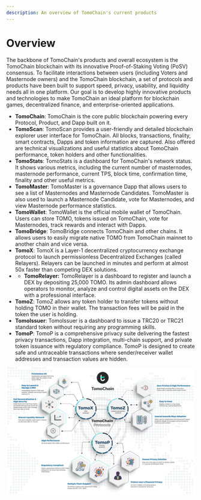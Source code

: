 ```yaml
---
description: An overview of TomoChain's current products
---
```


# Overview

The backbone of TomoChain's products and overall ecosystem is the TomoChain blockchain with its innovative Proof-of-Staking Voting \(PoSV\) consensus. To facilitate interactions between users \(including Voters and Masternode owners\) and the TomoChain blockchain, a set of protocols and products have been built to support speed, privacy, usability, and liquidity needs all in one platform. Our goal is to develop highly innovative products and technologies to make TomoChain an ideal platform for blockchain games, decentralized finance, and enterprise-oriented applications. 

* **TomoChain**: TomoChain is the core public blockchain powering every Protocol, Product, and Dapp built on it.
* **TomoScan**: TomoScan provides a user-friendly and detailed blockchain explorer user interface for TomoChain. All blocks, transactions, finality, smart contracts, Dapps and token information are captured. Also offered are technical visualizations and useful statistics about TomoChain performance, token holders and other functionalities.
* **TomoStats**: TomoStats is a dashboard for TomoChain's network status. It shows various metrics, including the current number of masternodes, masternode performance, current TPS, block time, confirmation time, finality and other useful metrics.
* **TomoMaster**: TomoMaster is a governance Dapp that allows users to see a list of Masternodes and Masternode Candidates. TomoMaster is also used to launch a Masternode Candidate, vote for Masternodes, and view Masternode performance statistics.
* **TomoWallet**: TomoWallet is the official mobile wallet of TomoChain. Users can store TOMO, tokens issued on TomoChain, vote for Masternodes, track rewards and interact with Dapps.
* **TomoBridge**: TomoBridge connects TomoChain and other chains. It allows users to easily migrate native TOMO from TomoChain mainnet to another chain and vice versa. 
* **TomoX**: TomoX is a Layer-1 decentralized cryptocurrency exchange protocol to launch permissionless Decentralized Exchanges \(called Relayers\). Relayers can be launched in minutes and perform at almost 50x faster than competing DEX solutions. 
* * **TomoRelayer:** TomoRelayer is a dashboard to register and launch a DEX by depositing 25,000 TOMO. Its admin dashboard allows operators to monitor, analyze and control digital assets on the DEX with a professional interface. 
* **TomoZ**: TomoZ allows any token holder to transfer tokens without holding TOMO in their wallet. The transaction fees will be paid in the token the user is holding.
* **TomoIssuer**: TomoIssuer is a dashboard to issue a TRC20 or TRC21 standard token without requiring any programming skills.
* **TomoP**: TomoP is a comprehensive privacy suite delivering the fastest privacy transactions, Dapp integration, multi-chain support, and private token issuance with regulatory compliance. TomoP is designed to create safe and untraceable transactions where sender/receiver wallet addresses and transaction values are hidden. 

![](../.gitbook/assets/infographic-protocols-new-logo-01.jpg)

